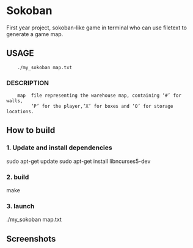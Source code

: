 # Sokoban
First year project, sokoban-like game in terminal who can use filetext to generate a game map.

## USAGE
        ./my_sokoban map.txt
        
### DESCRIPTION
        map  file representing the warehouse map, containing ‘#’ for walls,
             ‘P’ for the player,‘X’ for boxes and ‘O’ for storage locations.

## How to build

### 1. Update and install dependencies
sudo apt-get update
sudo apt-get install libncurses5-dev

### 2. build
make

### 3. launch
./my_sokoban map.txt


## Screenshots
